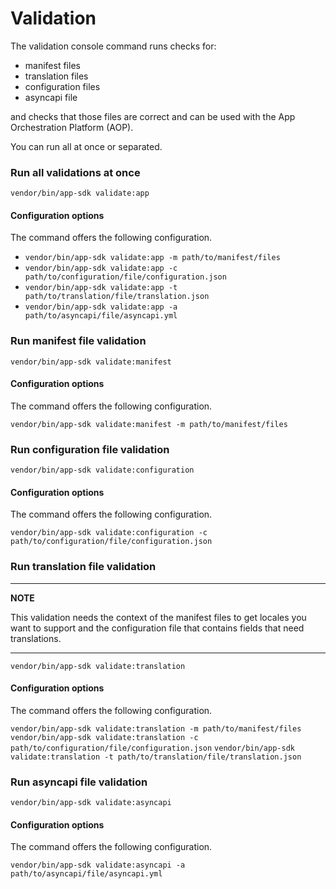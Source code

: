# Validation

The validation console command runs checks for:

- manifest files
- translation files
- configuration files
- asyncapi file

and checks that those files are correct and can be used with the App Orchestration Platform (AOP).

You can run all at once or separated.

### Run all validations at once
`vendor/bin/app-sdk validate:app`

#### Configuration options

The command offers the following configuration.

- `vendor/bin/app-sdk validate:app -m path/to/manifest/files`
- `vendor/bin/app-sdk validate:app -c path/to/configuration/file/configuration.json`
- `vendor/bin/app-sdk validate:app -t path/to/translation/file/translation.json`
- `vendor/bin/app-sdk validate:app -a path/to/asyncapi/file/asyncapi.yml`

### Run manifest file validation
`vendor/bin/app-sdk validate:manifest`

#### Configuration options

The command offers the following configuration.

`vendor/bin/app-sdk validate:manifest -m path/to/manifest/files`

### Run configuration file validation
`vendor/bin/app-sdk validate:configuration`

#### Configuration options

The command offers the following configuration.

`vendor/bin/app-sdk validate:configuration -c path/to/configuration/file/configuration.json`


### Run translation file validation

---
**NOTE**

This validation needs the context of the manifest files to get locales you want to support and the configuration file that contains fields that need translations.

---

`vendor/bin/app-sdk validate:translation`

#### Configuration options

The command offers the following configuration.

`vendor/bin/app-sdk validate:translation -m path/to/manifest/files`
`vendor/bin/app-sdk validate:translation -c path/to/configuration/file/configuration.json`
`vendor/bin/app-sdk validate:translation -t path/to/translation/file/translation.json`

### Run asyncapi file validation
`vendor/bin/app-sdk validate:asyncapi`

#### Configuration options

The command offers the following configuration.

`vendor/bin/app-sdk validate:asyncapi -a path/to/asyncapi/file/asyncapi.yml`
